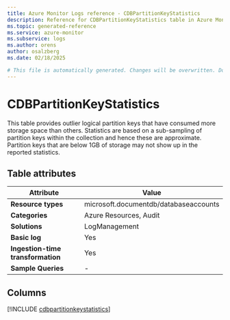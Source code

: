 ```yaml
---
title: Azure Monitor Logs reference - CDBPartitionKeyStatistics
description: Reference for CDBPartitionKeyStatistics table in Azure Monitor Logs.
ms.topic: generated-reference
ms.service: azure-monitor
ms.subservice: logs
ms.author: orens
author: osalzberg
ms.date: 02/18/2025

# This file is automatically generated. Changes will be overwritten. Do not change this file directly.
---
```


# CDBPartitionKeyStatistics

This table provides outlier logical partition keys that have consumed more storage space than others. Statistics are based on a sub-sampling of partition keys within the collection and hence these are approximate. Partition keys that are below 1GB of storage may not show up in the reported statistics.


## Table attributes

|Attribute|Value|
|---|---|
|**Resource types**|microsoft.documentdb/databaseaccounts|
|**Categories**|Azure Resources, Audit|
|**Solutions**| LogManagement|
|**Basic log**|Yes|
|**Ingestion-time transformation**|Yes|
|**Sample Queries**|-|



## Columns
  
[!INCLUDE [cdbpartitionkeystatistics](~/reusable-content/ce-skilling/azure/includes/azure-monitor/reference/tables/cdbpartitionkeystatistics-include.md)]
